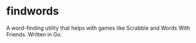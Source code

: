 # findwords
A word-finding utility that helps with games like Scrabble and Words With Friends. Written in Go.
